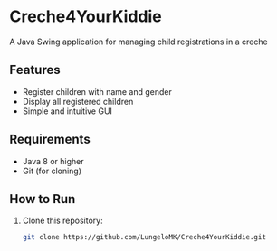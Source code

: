 # Creche4YourKiddie
A Java Swing application for managing child registrations in a creche

## Features
- Register children with name and gender
- Display all registered children
- Simple and intuitive GUI

## Requirements
- Java 8 or higher
- Git (for cloning)

## How to Run
1. Clone this repository:
   ```bash
   git clone https://github.com/LungeloMK/Creche4YourKiddie.git
